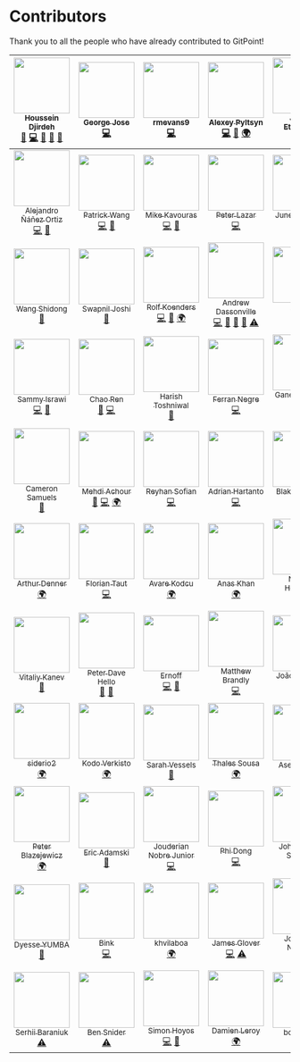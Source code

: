 # Contributors

Thank you to all the people who have already contributed to GitPoint!

<!-- ALL-CONTRIBUTORS-LIST:START - Do not remove or modify this section -->
| [<img src="https://avatars0.githubusercontent.com/u/12476932?v=3" width="100px;"/><br /><sub>Houssein Djirdeh</sub>](https://houssein.me)<br />[💬](#question-housseindjirdeh "Answering Questions") [💻](https://github.com/gitpoint/git-point/commits?author=housseindjirdeh "Code") [🎨](#design-housseindjirdeh "Design") [📖](https://github.com/gitpoint/git-point/commits?author=housseindjirdeh "Documentation") [👀](#review-housseindjirdeh "Reviewed Pull Requests") | [<img src="https://avatars0.githubusercontent.com/u/6994514?s=460&v=4" width="100px;"/><br /><sub>George Jose</sub>](https://github.com/g2jose)<br />[💻](https://github.com/gitpoint/git-point/commits?author=g2jose "Code") | [<img src="https://avatars3.githubusercontent.com/u/14151327?v=3" width="100px;"/><br /><sub>rmevans9</sub>](https://github.com/rmevans9)<br />[💻](https://github.com/gitpoint/git-point/commits?author=rmevans9 "Code") | [<img src="https://avatars1.githubusercontent.com/u/4408379?v=3" width="100px;"/><br /><sub>Alexey Pyltsyn</sub>](http://lex111.ru)<br />[💻](https://github.com/gitpoint/git-point/commits?author=lex111 "Code") [🐛](https://github.com/gitpoint/git-point/issues?q=author%3Alex111 "Bug reports") [🌍](#translation-lex111 "Translation") | [<img src="https://avatars2.githubusercontent.com/u/10660468?v=3" width="100px;"/><br /><sub>Jason Etcovitch</sub>](https://jasonet.co)<br />[💻](https://github.com/gitpoint/git-point/commits?author=JasonEtco "Code") | [<img src="https://avatars1.githubusercontent.com/u/1166143?v=3" width="100px;"/><br /><sub>Hosmel Quintana</sub>](http://hosmelq.com)<br />[💻](https://github.com/gitpoint/git-point/commits?author=hosmelq "Code") |
| :---: | :---: | :---: | :---: | :---: | :---: |
| [<img src="https://avatars0.githubusercontent.com/u/464978?v=3" width="100px;"/><br /><sub>Alejandro Ñáñez Ortiz</sub>](http://co.linkedin.com/in/alejandronanez/)<br />[💻](https://github.com/gitpoint/git-point/commits?author=alejandronanez "Code") [👀](#review-alejandronanez "Reviewed Pull Requests") | [<img src="https://avatars3.githubusercontent.com/u/3055294?v=3" width="100px;"/><br /><sub>Patrick Wang</sub>](https://patw.me)<br />[💻](https://github.com/gitpoint/git-point/commits?author=patw0929 "Code") [🐛](https://github.com/gitpoint/git-point/issues?q=author%3Apatw0929 "Bug reports") | [<img src="https://avatars5.githubusercontent.com/u/627794?v=4" width="100px;"/><br /><sub>Mike Kavouras</sub>](https://github.com/mikekavouras)<br />[💻](https://github.com/gitpoint/git-point/commits?author=mikekavouras "Code") [🐛](https://github.com/gitpoint/git-point/issues?q=author%3Amikekavouras "Bug reports") | [<img src="https://avatars4.githubusercontent.com/u/4848554?v=4" width="100px;"/><br /><sub>Peter Lazar</sub>](https://github.com/peterlazar1993)<br />[💻](https://github.com/gitpoint/git-point/commits?author=peterlazar1993 "Code") | [<img src="https://avatars6.githubusercontent.com/u/5106887?v=4" width="100px;"/><br /><sub>June Domingo</sub>](https://github.com/junedomingo)<br />[💻](https://github.com/gitpoint/git-point/commits?author=junedomingo "Code") [🐛](https://github.com/gitpoint/git-point/issues?q=author%3Ajunedomingo "Bug reports") | [<img src="https://avatars7.githubusercontent.com/u/9287184?v=4" width="100px;"/><br /><sub>Antoine Boisadam</sub>](https://github.com/Antoine38660)<br />[💻](https://github.com/gitpoint/git-point/commits?author=Antoine38660 "Code") [🐛](https://github.com/gitpoint/git-point/issues?q=author%3AAntoine38660 "Bug reports") |
| [<img src="https://avatars6.githubusercontent.com/u/13142418?v=4" width="100px;"/><br /><sub>Wang Shidong</sub>](https://wsdjeg.github.io)<br />[📖](https://github.com/gitpoint/git-point/commits?author=wsdjeg "Documentation") | [<img src="https://avatars4.githubusercontent.com/u/2190589?v=4" width="100px;"/><br /><sub>Swapnil Joshi</sub>](http://swapnilmj.users.sourceforge.net/)<br />[📖](https://github.com/gitpoint/git-point/commits?author=swapnilmj "Documentation") | [<img src="https://avatars5.githubusercontent.com/u/408959?v=4" width="100px;"/><br /><sub>Rolf Koenders</sub>](https://github.com/RolfKoenders)<br />[💻](https://github.com/gitpoint/git-point/commits?author=RolfKoenders "Code") [🐛](https://github.com/gitpoint/git-point/issues?q=author%3ARolfKoenders "Bug reports") [🌍](#translation-RolfKoenders "Translation") | [<img src="https://avatars1.githubusercontent.com/u/10191084?v=4" width="100px;"/><br /><sub>Andrew Dassonville</sub>](https://andrewda.me)<br />[💻](https://github.com/gitpoint/git-point/commits?author=andrewda "Code") [💬](#question-andrewda "Answering Questions") [🐛](https://github.com/gitpoint/git-point/issues?q=author%3Aandrewda "Bug reports") [👀](#review-andrewda "Reviewed Pull Requests") [⚠️](https://github.com/gitpoint/git-point/commits?author=andrewda "Tests") | [<img src="https://avatars0.githubusercontent.com/u/2076088?v=4" width="100px;"/><br /><sub>Anton</sub>](https://medium.com/@antondomashnev)<br />[💻](https://github.com/gitpoint/git-point/commits?author=Antondomashnev "Code") | [<img src="https://avatars0.githubusercontent.com/u/14795799?v=4" width="100px;"/><br /><sub>Xuezheng Ma</sub>](https://github.com/xuezhma)<br />[💻](https://github.com/gitpoint/git-point/commits?author=xuezhma "Code") |
| [<img src="https://avatars0.githubusercontent.com/u/8962228?v=4" width="100px;"/><br /><sub>Sammy Israwi</sub>](https://github.com/SammyIsra)<br />[💻](https://github.com/gitpoint/git-point/commits?author=SammyIsra "Code") [🐛](https://github.com/gitpoint/git-point/issues?q=author%3ASammyIsra "Bug reports") | [<img src="https://avatars1.githubusercontent.com/u/8122587?v=4" width="100px;"/><br /><sub>Chao Ren</sub>](https://github.com/RogerAbyss)<br />[🐛](https://github.com/gitpoint/git-point/issues?q=author%3ARogerAbyss "Bug reports") [💻](https://github.com/gitpoint/git-point/commits?author=RogerAbyss "Code") | [<img src="https://avatars0.githubusercontent.com/u/11228182?v=4" width="100px;"/><br /><sub>Harish Toshniwal</sub>](https://introwit.in)<br />[📖](https://github.com/gitpoint/git-point/commits?author=introwit "Documentation") | [<img src="https://avatars2.githubusercontent.com/u/774577?v=4" width="100px;"/><br /><sub>Ferran Negre</sub>](http://github.com/ferrannp)<br />[💻](https://github.com/gitpoint/git-point/commits?author=ferrannp "Code") | [<img src="https://avatars2.githubusercontent.com/u/29695071?v=4" width="100px;"/><br /><sub>Ganesh Cauda Salim</sub>](https://github.com/caudaganesh)<br />[💻](https://github.com/gitpoint/git-point/commits?author=caudaganesh "Code") | [<img src="https://avatars0.githubusercontent.com/u/4316908?v=4" width="100px;"/><br /><sub>Wanda Ichsanul Isra</sub>](https://www.linkedin.com/in/wlisrausr)<br />[💻](https://github.com/gitpoint/git-point/commits?author=wlisrausr "Code") |
| [<img src="https://avatars0.githubusercontent.com/u/25394678?v=4" width="100px;"/><br /><sub>Cameron Samuels</sub>](http://cameronsamuels.com)<br />[📖](https://github.com/gitpoint/git-point/commits?author=CameronSamuels "Documentation") | [<img src="https://avatars2.githubusercontent.com/u/304450?v=4" width="100px;"/><br /><sub>Mehdi Achour</sub>](https://machour.idk.tn/)<br />[🐛](https://github.com/gitpoint/git-point/issues?q=author%3Amachour "Bug reports") [💻](https://github.com/gitpoint/git-point/commits?author=machour "Code") [🌍](#translation-machour "Translation") | [<img src="https://avatars2.githubusercontent.com/u/5353857?v=4" width="100px;"/><br /><sub>Reyhan Sofian</sub>](https://www.reyhan.tech/)<br />[💻](https://github.com/gitpoint/git-point/commits?author=reyhansofian "Code") | [<img src="https://avatars1.githubusercontent.com/u/11606323?v=4" width="100px;"/><br /><sub>Adrian Hartanto</sub>](https://github.com/adrianhartanto0)<br />[💻](https://github.com/gitpoint/git-point/commits?author=adrianhartanto0 "Code") | [<img src="https://avatars2.githubusercontent.com/u/3624869?v=4" width="100px;"/><br /><sub>Blake Y. Gong</sub>](https://github.com/blakegong)<br />[💻](https://github.com/gitpoint/git-point/commits?author=blakegong "Code") | [<img src="https://avatars3.githubusercontent.com/u/1736154?v=4" width="100px;"/><br /><sub>Xianming Zhong</sub>](https://github.com/chinesedfan)<br />[💻](https://github.com/gitpoint/git-point/commits?author=chinesedfan "Code") [🐛](https://github.com/gitpoint/git-point/issues?q=author%3Achinesedfan "Bug reports") |
| [<img src="https://avatars0.githubusercontent.com/u/13774309?v=4" width="100px;"/><br /><sub>Arthur Denner</sub>](https://github.com/arthurdenner)<br />[🌍](#translation-arthurdenner "Translation") | [<img src="https://avatars1.githubusercontent.com/u/18403881?v=4" width="100px;"/><br /><sub>Florian Taut</sub>](https://taut-fl.de)<br />[💻](https://github.com/gitpoint/git-point/commits?author=tautf "Code") | [<img src="https://avatars0.githubusercontent.com/u/15075759?v=4" width="100px;"/><br /><sub>Avare Kodcu</sub>](http://www.avarekodcu.com/iletisim)<br />[🌍](#translation-abdurrahmanekr "Translation") | [<img src="https://avatars0.githubusercontent.com/u/23240518?v=4" width="100px;"/><br /><sub>Anas Khan</sub>](http://anask.xyz)<br />[🌍](#translation-anaskhan96 "Translation") | [<img src="https://avatars0.githubusercontent.com/u/1930729?v=4" width="100px;"/><br /><sub>Nelson Henrique</sub>](https://github.com/nersoh)<br />[💻](https://github.com/gitpoint/git-point/commits?author=nersoh "Code") | [<img src="https://avatars3.githubusercontent.com/u/23623237?v=4" width="100px;"/><br /><sub>Charles Kenney</sub>](http://charleskenney.com)<br />[💻](https://github.com/gitpoint/git-point/commits?author=Charliekenney23 "Code") |
| [<img src="https://avatars0.githubusercontent.com/u/18398761?v=4" width="100px;"/><br /><sub>Vitaliy Kanev</sub>](https://github.com/vitalkanev)<br />[📖](https://github.com/gitpoint/git-point/commits?author=vitalkanev "Documentation") | [<img src="https://avatars3.githubusercontent.com/u/3691490?v=4" width="100px;"/><br /><sub>Peter Dave Hello</sub>](https://www.peterdavehello.org/)<br />[📖](https://github.com/gitpoint/git-point/commits?author=PeterDaveHello "Documentation") [🔧](#tool-PeterDaveHello "Tools") | [<img src="https://avatars3.githubusercontent.com/u/10849025?v=4" width="100px;"/><br /><sub>Ernoff</sub>](https://github.com/Ernoff)<br />[💻](https://github.com/gitpoint/git-point/commits?author=Ernoff "Code") [🐛](https://github.com/gitpoint/git-point/issues?q=author%3AErnoff "Bug reports") | [<img src="https://avatars3.githubusercontent.com/u/820696?v=4" width="100px;"/><br /><sub>Matthew Brandly</sub>](http://words.brandly.me/about/)<br />[💻](https://github.com/gitpoint/git-point/commits?author=brandly "Code") | [<img src="https://avatars2.githubusercontent.com/u/11836470?v=4" width="100px;"/><br /><sub>João Fonseca</sub>](https://github.com/Jpfonseca)<br />[🌍](#translation-Jpfonseca "Translation") | [<img src="https://avatars3.githubusercontent.com/u/10121964?v=4" width="100px;"/><br /><sub>Arjun Curat</sub>](https://github.com/acurat)<br />[📖](https://github.com/gitpoint/git-point/commits?author=acurat "Documentation") |
| [<img src="https://avatars3.githubusercontent.com/u/16878891?v=4" width="100px;"/><br /><sub>siderio2</sub>](https://github.com/siderio2)<br />[🌍](#translation-siderio2 "Translation") | [<img src="https://avatars1.githubusercontent.com/u/32579769?v=4" width="100px;"/><br /><sub>Kodo Verkisto</sub>](https://github.com/kodisto)<br />[🌍](#translation-kodisto "Translation") | [<img src="https://avatars3.githubusercontent.com/u/82317?v=4" width="100px;"/><br /><sub>Sarah Vessels</sub>](http://sarahvessels.com/)<br />[📖](https://github.com/gitpoint/git-point/commits?author=cheshire137 "Documentation") | [<img src="https://avatars2.githubusercontent.com/u/3764756?v=4" width="100px;"/><br /><sub>Thales Sousa</sub>](https://github.com/tminussi)<br />[🌍](#translation-tminussi "Translation") | [<img src="https://avatars0.githubusercontent.com/u/6106941?v=4" width="100px;"/><br /><sub>Aseem Sood</sub>](https://github.com/asood123)<br />[📖](https://github.com/gitpoint/git-point/commits?author=asood123 "Documentation") | [<img src="https://avatars2.githubusercontent.com/u/7842156?v=4" width="100px;"/><br /><sub>Eliott hauteclair</sub>](https://eliott.be)<br />[🌍](#translation-Eliottiosdevs "Translation") |
| [<img src="https://avatars3.githubusercontent.com/u/14539?v=4" width="100px;"/><br /><sub>Peter Blazejewicz</sub>](http://www.linkedin.com/in/peterblazejewicz)<br />[🌍](#translation-peterblazejewicz "Translation") | [<img src="https://avatars0.githubusercontent.com/u/6516758?v=4" width="100px;"/><br /><sub>Eric Adamski</sub>](https://github.com/ericadamski)<br />[🐛](https://github.com/gitpoint/git-point/issues?q=author%3Aericadamski "Bug reports") | [<img src="https://avatars2.githubusercontent.com/u/1559013?v=4" width="100px;"/><br /><sub>Jouderian Nobre Junior</sub>](https://github.com/jouderianjr)<br />[💻](https://github.com/gitpoint/git-point/commits?author=jouderianjr "Code") | [<img src="https://avatars2.githubusercontent.com/u/5158502?v=4" width="100px;"/><br /><sub>Phi Dong</sub>](http://www.phidong.com)<br />[💻](https://github.com/gitpoint/git-point/commits?author=pdong "Code") | [<img src="https://avatars2.githubusercontent.com/u/17956698?v=4" width="100px;"/><br /><sub>John Patrick Salcedo</sub>](https://github.com/jpls93)<br />[💻](https://github.com/gitpoint/git-point/commits?author=jpls93 "Code") | [<img src="https://avatars2.githubusercontent.com/u/11599942?v=4" width="100px;"/><br /><sub>Óscar Carretero</sub>](https://github.com/ocarreterom)<br />[💻](https://github.com/gitpoint/git-point/commits?author=ocarreterom "Code") |
| [<img src="https://avatars3.githubusercontent.com/u/5528931?v=4" width="100px;"/><br /><sub>Dyesse YUMBA</sub>](https://github.com/dyesseyumba)<br />[🔧](#tool-dyesseyumba "Tools") | [<img src="https://avatars0.githubusercontent.com/u/20456165?v=4" width="100px;"/><br /><sub>Bink</sub>](https://binkpitch.me/)<br />[💻](https://github.com/gitpoint/git-point/commits?author=binkpitch "Code") | [<img src="https://avatars2.githubusercontent.com/u/10085841?v=4" width="100px;"/><br /><sub>khvilaboa</sub>](https://github.com/khvilaboa)<br />[🌍](#translation-khvilaboa "Translation") | [<img src="https://avatars1.githubusercontent.com/u/40802?v=4" width="100px;"/><br /><sub>James Glover</sub>](http://jamesmglover.com)<br />[💻](https://github.com/gitpoint/git-point/commits?author=jglover "Code") [⚠️](https://github.com/gitpoint/git-point/commits?author=jglover "Tests") | [<img src="https://avatars2.githubusercontent.com/u/3025600?v=4" width="100px;"/><br /><sub>Jose Luis Naranjo</sub>](https://co.linkedin.com/in/josenaranjo/en)<br />[💻](https://github.com/gitpoint/git-point/commits?author=josenaranjo "Code") | [<img src="https://avatars0.githubusercontent.com/u/1285032?v=4" width="100px;"/><br /><sub>Tobias Lohse</sub>](http://MrLoh.se)<br />[💻](https://github.com/gitpoint/git-point/commits?author=MrLoh "Code") |
| [<img src="https://avatars3.githubusercontent.com/u/5467717?v=4" width="100px;"/><br /><sub>Serhii Baraniuk</sub>](https://www.facebook.com/serhii.baraniuk)<br />[⚠️](https://github.com/gitpoint/git-point/commits?author=kenitive "Tests") | [<img src="https://avatars2.githubusercontent.com/u/57701?v=4" width="100px;"/><br /><sub>Ben Snider</sub>](http://www.bensnider.com/)<br />[⚠️](https://github.com/gitpoint/git-point/commits?author=stupergenius "Tests") | [<img src="https://avatars1.githubusercontent.com/u/23706543?v=4" width="100px;"/><br /><sub>Simon Hoyos</sub>](https://www.linkedin.com/in/simonhoyos/)<br />[💻](https://github.com/gitpoint/git-point/commits?author=shmesa22 "Code") [🎨](#design-shmesa22 "Design") | [<img src="https://avatars3.githubusercontent.com/u/10438692?v=4" width="100px;"/><br /><sub>Damien Leroy</sub>](https://github.com/ShiiFu)<br />[🌍](#translation-ShiiFu "Translation") | [<img src="https://avatars1.githubusercontent.com/u/686676?v=4" width="100px;"/><br /><sub>botbotbot</sub>](http://dev.im-bot.com)<br />[⚠️](https://github.com/gitpoint/git-point/commits?author=ibotdotout "Tests") |
<!-- ALL-CONTRIBUTORS-LIST:END -->
